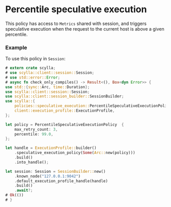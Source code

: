 # Percentile speculative execution

This policy has access to `Metrics` shared with session, and triggers
speculative execution when the request to the current host is above a
given percentile.


### Example
To use this policy in `Session`:
```rust
# extern crate scylla;
# use scylla::client::session::Session;
# use std::error::Error;
# async fn check_only_compiles() -> Result<(), Box<dyn Error>> {
use std::{sync::Arc, time::Duration};
use scylla::client::session::Session;
use scylla::client::session_builder::SessionBuilder;
use scylla::{
    policies::speculative_execution::PercentileSpeculativeExecutionPolicy,
    client::execution_profile::ExecutionProfile,
};

let policy = PercentileSpeculativeExecutionPolicy  {
    max_retry_count: 3,
    percentile: 99.0,
};

let handle = ExecutionProfile::builder()
    .speculative_execution_policy(Some(Arc::new(policy)))
    .build()
    .into_handle();

let session: Session = SessionBuilder::new()
    .known_node("127.0.0.1:9042")
    .default_execution_profile_handle(handle)
    .build()
    .await?;
# Ok(())
# }
```
